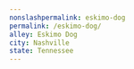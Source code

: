 ```yaml
---
﻿nonslashpermalink: eskimo-dog
permalink: /eskimo-dog/
alley: Eskimo Dog
city: Nashville
state: Tennessee
---
```

